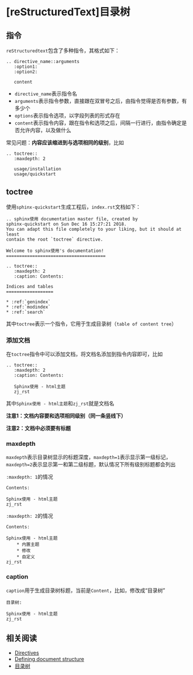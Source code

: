 
# [reStructuredText]目录树

## 指令

`reStructuredtext`包含了多种指令，其格式如下：

    .. directive_name::arguments
       :option1:
       :option2:

       content

* `directive_name`表示指令名
* `arguments`表示指令参数，直接跟在双冒号之后，由指令觉得是否有参数，有多少个
* `options`表示指令选项，以字段列表的形式存在
* `content`表示指令内容，跟在指令和选项之后，间隔一行进行，由指令确定是否允许内容，以及做什么

常见问题：**内容应该缩进到与选项相同的级别**，比如

    .. toctree::
       :maxdepth: 2
       
       usage/installation
       usage/quickstart

## toctree

使用`sphinx-quickstart`生成工程后，`index.rst`文档如下：

    .. sphinx使用 documentation master file, created by
    sphinx-quickstart on Sun Dec 16 15:27:21 2018.
    You can adapt this file completely to your liking, but it should at least
    contain the root `toctree` directive.

    Welcome to sphinx使用's documentation!
    ======================================

    .. toctree::
       :maxdepth: 2
       :caption: Contents:

    Indices and tables
    ==================

    * :ref:`genindex`
    * :ref:`modindex`
    * :ref:`search`

其中`toctree`表示一个指令，它用于生成目录树（`table of content tree`）

### 添加文档

在`toctree`指令中可以添加文档，将文档名添加到指令内容即可，比如

    .. toctree::
       :maxdepth: 2
       :caption: Contents:

       Sphinx使用 - html主题
       zj_rst

其中`Sphinx使用 - html主题`和`zj_rst`就是文档名

**注意1：文档内容要和选项相同级别（同一条竖线下）**

**注意2：文档中必须要有标题**

### maxdepth

`maxdepth`表示目录树显示的标题深度，`maxdepth=1`表示显示第一级标记，`maxdepth=2`表示显示第一和第二级标题，默认情况下所有级别标题都会列出

`:maxdepth: 1`的情况

    Contents:

    Sphinx使用 - html主题
    zj_rst

`:maxdepth: 2`的情况

    Contents:

    Sphinx使用 - html主题
        * 内置主题
        * 修改
        * 自定义
    zj_rst

### caption

`caption`用于生成目录树标题，当前是`Content`，比如，修改成“目录树”

    目录树:

    Sphinx使用 - html主题
    zj_rst

## 相关阅读

* [Directives](http://www.sphinx-doc.org/en/master/usage/restructuredtext/directives.html#table-of-contents)
* [Defining document structure](http://www.sphinx-doc.org/en/master/usage/quickstart.html#defining-document-structure)
* [目录树](https://zh-sphinx-doc.readthedocs.io/en/latest/markup/toctree.html#toctree-directive)
